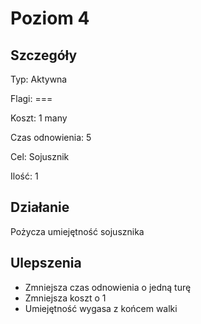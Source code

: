 # Poziom 4

## Szczegóły

Typ: Aktywna

Flagi: ===

Koszt: 1 many

Czas odnowienia: 5

Cel: Sojusznik

Ilość: 1

## Działanie

Pożycza umiejętność sojusznika

## Ulepszenia

* Zmniejsza czas odnowienia o jedną turę
* Zmniejsza koszt o 1
* Umiejętność wygasa z końcem walki
